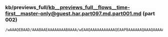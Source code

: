 ### kb/previews_full/kb__previews_full__flows__time-first__master-only@guest.har.part097.md.part001.md (part 002)

```md
/wAAAQEBAAD/AAABAAEAAAAAAAABAAAA/wEAAQAAAAAAAAAAAQEAAP8AAAAAAQAAAQAAAAAAAAAAAQAA/wAAAAAAAAE
```

```
